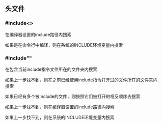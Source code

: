 <!--
 * @Description: 
 * @Version: 1.0
 * @Author: DaLao
 * @Email: dalao_li@163.com
 * @Date: 2021-12-06 22:05:06
 * @LastEditors: dalao
 * @LastEditTime: 2022-04-19 22:21:11
-->

## 头文件


### #include<>


在编译器设置的include路径内搜索

如果是在命令行中编译，则在系统的INCLUDE环境变量内搜索



### #include""


在包含当前include指令文件所在的文件夹内搜索

如果上一步找不到，则在之前已经使用include指令打开过的文件所在的文件夹内搜索

如果已经有多个被include的文件，则按照它们被打开的相反顺序去搜索

如果上一步找不到，则在编译器设置的include路径内搜索

如果上一步找不到，则在系统的INCLUDE环境变量内搜索

